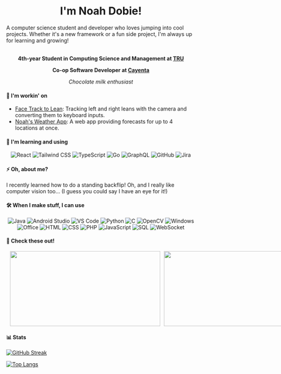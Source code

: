 <div align="center">

# I'm Noah Dobie!

</div>
A computer science student and developer who loves jumping into cool projects. Whether it's a new framework or a fun side project, I'm always up for learning and growing!
<div align="center"><br>

**4th-year Student in Computing Science and Management at [TRU](https://www.tru.ca/science/departments/compsci.html)**

**Co-op Software Developer at [Cayenta](https://www.cayenta.com/)**

*Chocolate milk enthusiast*

</div>

#### 🔭 I'm workin' on
- [Face Track to Lean](https://github.com/NoahDobie/Face-Track-To-Lean): Tracking left and right leans with the camera and converting them to keyboard inputs.
- [Noah's Weather App](https://github.com/NoahDobie/Noahs-Weather-App): A web app providing forecasts for up to 4 locations at once.

#### 🌱 I'm learning and using
<div align="center">

![React](https://img.shields.io/badge/-React-61DAFB?logo=react&logoColor=white&style=for-the-badge) ![Tailwind CSS](https://img.shields.io/badge/-Tailwind%20CSS-38B2AC?logo=tailwind-css&logoColor=white&style=for-the-badge) ![TypeScript](https://img.shields.io/badge/-TypeScript-3178C6?logo=typescript&logoColor=white&style=for-the-badge) ![Go](https://img.shields.io/badge/-Go-00ADD8?logo=go&logoColor=white&style=for-the-badge) ![GraphQL](https://img.shields.io/badge/-GraphQL-E10098?logo=graphql&logoColor=white&style=for-the-badge) ![GitHub](https://img.shields.io/badge/-GitHub-181717?logo=github&logoColor=white&style=for-the-badge) ![Jira](https://img.shields.io/badge/-Jira-0052CC?logo=jira&logoColor=white&style=for-the-badge)

</div>

#### ⚡ Oh, about me?
I recently learned how to do a standing backflip! Oh, and I really like computer vision too... (I guess you could say I have an eye for it!)

#### 🛠️ When I make stuff, I can use
<div align="center">

![Java](https://img.shields.io/badge/Java-007396?logo=openjdk&logoColor=white&style=for-the-badge) ![Android Studio](https://img.shields.io/badge/Android%20Studio-3DDC84?logo=android-studio&logoColor=white&style=for-the-badge) ![VS Code](https://img.shields.io/badge/VS%20Code-007ACC?logo=visual-studio-code&logoColor=white&style=for-the-badge) ![Python](https://img.shields.io/badge/Python-3776AB?logo=python&logoColor=white&style=for-the-badge) ![C](https://img.shields.io/badge/C-A8B9CC?logo=c&logoColor=white&style=for-the-badge) ![OpenCV](https://img.shields.io/badge/OpenCV-5C3EE8?logo=opencv&logoColor=white&style=for-the-badge) ![Windows](https://img.shields.io/badge/Windows-0078D6?logo=Microsoft&logoColor=white&style=for-the-badge) ![Office](https://img.shields.io/badge/Microsoft%20Office-D83B01?logo=microsoft-office&logoColor=white&style=for-the-badge) ![HTML](https://img.shields.io/badge/HTML5-E34F26?logo=html5&logoColor=white&style=for-the-badge) ![CSS](https://img.shields.io/badge/CSS3-1572B6?logo=css3&logoColor=white&style=for-the-badge) ![PHP](https://img.shields.io/badge/PHP-777BB4?logo=php&logoColor=white&style=for-the-badge) ![JavaScript](https://img.shields.io/badge/JavaScript-F7DF1E?logo=javascript&logoColor=black&style=for-the-badge) ![SQL](https://img.shields.io/badge/MySQL-4479A1?logo=mysql&logoColor=white&style=for-the-badge) ![WebSocket](https://img.shields.io/badge/WebSocket-000000?logo=websocket&logoColor=white&style=for-the-badge)

</div>

#### 📌 Check these out!
<div style="display: flex; flex" >
    <a href="https://github.com/NoahDobie/Face-Track-To-Lean" style="margin-left: 10px;">
        <img align="center" src="https://github-readme-stats.vercel.app/api/pin/?username=NoahDobie&repo=Face-Track-To-Lean&theme=shadow_red" width="400" height="200" />
    </a>
    <a href="https://github.com/NoahDobie/Noahs-Weather-App" style="margin-left: 10px;">
        <img align="center" src="https://github-readme-stats.vercel.app/api/pin/?username=NoahDobie&repo=Noahs-Weather-App&theme=shadow_red" width="400" height="200" />
    </a>
</div>

#### 📊 Stats

<div align="left">

[![GitHub Streak](https://github-readme-streak-stats.herokuapp.com/?user=NoahDobie&theme=shadow_red)](https://git.io/streak-stats)

[![Top Langs](https://github-readme-stats.vercel.app/api/top-langs/?username=NoahDobie&layout=donut&theme=shadow_red&hide=cpp,cmake&langs_count=8&hide_progress=true)](https://github.com/NoahDobie)

</div>


